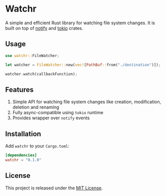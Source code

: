 # Watchr

A simple and efficient Rust library for watching file system changes. It is built on top of [notify](https://github.com/kbknapp/notify) and [tokio](https://tokio.rs) crates.

## Usage

```rust
use watchr::FileWatcher;

let watcher = FileWatcher::new(vec![PathBuf::from("./destination")]);

watcher.watch(callbackFunction);
```

## Features

1. Simple API for watching file system changes like creation, modification, deletion and renaming
2. Fully async-compatible using `tokio` runtime
3. Provides wrapper over `notify` events

## Installation

Add `watchr` to your `Cargo.toml`:

```toml
[dependencies]
watchr = "0.1.0"
```

## License

This project is released under the [MIT License](LICENSE).
